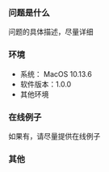 ### 问题是什么
问题的具体描述，尽量详细

### 环境
- 系统： MacOS 10.13.6
- 软件版本：1.0.0
- 其他环境

### 在线例子
如果有，请尽量提供在线例子


### 其他
